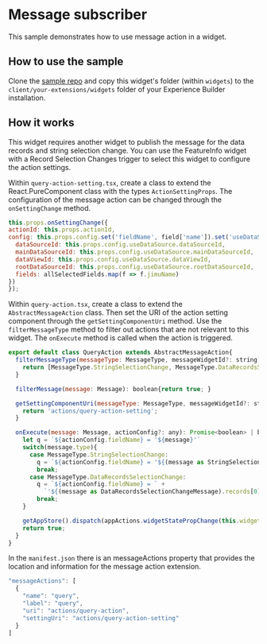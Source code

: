 # Message subscriber

This sample demonstrates how to use message action in a widget.

## How to use the sample
Clone the [sample repo](https://github.com/esri/arcgis-experience-builder-sdk-resources) and copy this widget's folder (within `widgets`) to the `client/your-extensions/widgets` folder of your Experience Builder installation.

## How it works
This widget requires another widget to publish the message for the data records and string selection change. You can use the FeatureInfo widget with a Record Selection Changes trigger to select this widget to configure the action settings. 

Within `query-action-setting.tsx`, create a class to extend the React.PureComponent class with the types `ActionSettingProps`. The configuration of the message action can be changed through the `onSettingChange` method.

  ```javascript
this.props.onSettingChange({
  actionId: this.props.actionId,
  config: this.props.config.set('fieldName', field['name']).set('useDataSource',{
    dataSourceId: this.props.config.useDataSource.dataSourceId,
    mainDataSourceId: this.props.config.useDataSource.mainDataSourceId,
    dataViewId: this.props.config.useDataSource.dataViewId,
    rootDataSourceId: this.props.config.useDataSource.rootDataSourceId,
    fields: allSelectedFields.map(f => f.jimuName)
  })
});

```

Within `query-action.tsx`, create a class to extend the `AbstractMessageAction` class. Then set the URI of the action setting component through the `getSettingComponentUri` method. Use the `filterMessageType` method to filter out actions that are not relevant to this widget. The `onExecute` method is called when the action is triggered.
```javascript
export default class QueryAction extends AbstractMessageAction{
  filterMessageType(messageType: MessageType, messageWidgetId?: string): boolean{
    return [MessageType.StringSelectionChange, MessageType.DataRecordsSelectionChange].indexOf(messageType) > -1;
  }

  filterMessage(message: Message): boolean{return true; }

  getSettingComponentUri(messageType: MessageType, messageWidgetId?: string): string {
    return 'actions/query-action-setting';
  }

  onExecute(message: Message, actionConfig?: any): Promise<boolean> | boolean{
    let q = `${actionConfig.fieldName} = '${message}'`
    switch(message.type){
      case MessageType.StringSelectionChange:
        q = `${actionConfig.fieldName} = '${(message as StringSelectionChangeMessage).str}'`
        break;
      case MessageType.DataRecordsSelectionChange:
        q = `${actionConfig.fieldName} = ` +
          `'${(message as DataRecordsSelectionChangeMessage).records[0].getFieldValue(actionConfig.fieldName)}'`
        break;
    }

    getAppStore().dispatch(appActions.widgetStatePropChange(this.widgetId, 'queryString', q));
    return true;
  }
}

```

In the `manifest.json` there is an messageActions property that provides the location and information for the message action extension.
```javascript
"messageActions": [
  {
    "name": "query",
    "label": "query",
    "uri": "actions/query-action",
    "settingUri": "actions/query-action-setting"
  }
]
```
